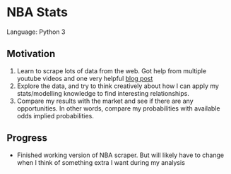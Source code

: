 # NBA Stats

Language: Python 3

## Motivation
1. Learn to scrape lots of data from the web. Got help from multiple youtube videos and one very helpful [blog post](http://practicallypredictable.com/2017/12/21/web-scraping-nba-team-matchups-box-scores/)
2. Explore the data, and try to think creatively about how I can apply my stats/modelling knowledge to find interesting relationships.
3. Compare my results with the market and see if there are any opportunities. In other words, compare my probabilities with available odds implied probabilities.

## Progress
- Finished working version of NBA scraper. But will likely have to change when I think of something extra I want during my analysis
